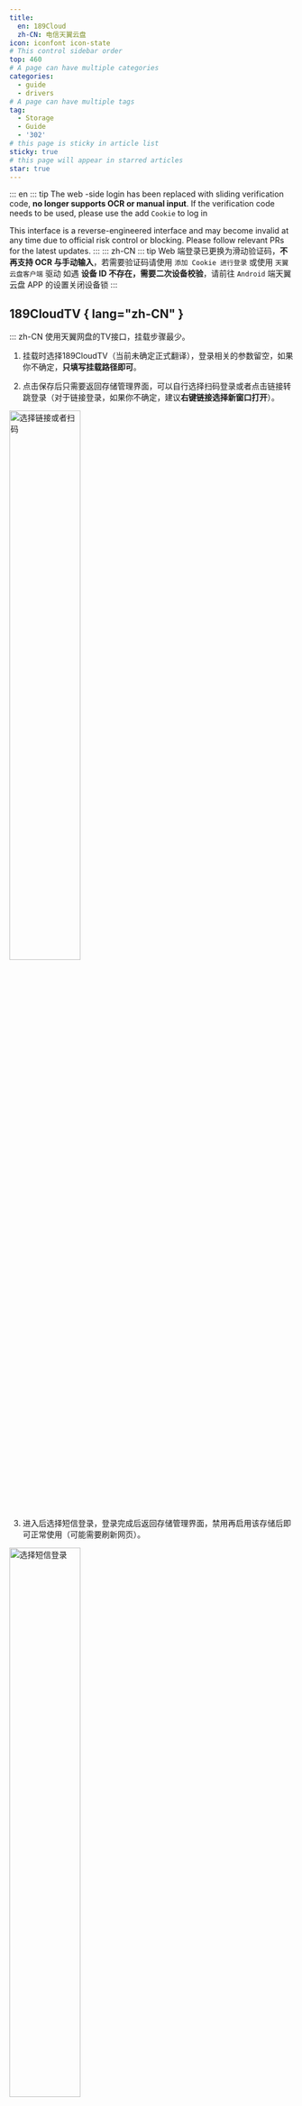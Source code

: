 ```yaml
---
title:
  en: 189Cloud
  zh-CN: 电信天翼云盘
icon: iconfont icon-state
# This control sidebar order
top: 460
# A page can have multiple categories
categories:
  - guide
  - drivers
# A page can have multiple tags
tag:
  - Storage
  - Guide
  - '302'
# this page is sticky in article list
sticky: true
# this page will appear in starred articles
star: true
---
```


<!--@include: @/snippets/reverse-tip.md-->

::: en
::: tip
The web -side login has been replaced with sliding verification code, **no longer supports OCR or manual input**. If the verification code needs to be used, please use the add `Cookie` to log in

This interface is a reverse-engineered interface and may become invalid at any time due to official risk control or blocking. Please follow relevant PRs for the latest updates.
:::
::: zh-CN
::: tip
Web 端登录已更换为滑动验证码，**不再支持 OCR 与手动输入**，若需要验证码请使用 `添加 Cookie 进行登录` 或使用 `天翼云盘客户端` 驱动
如遇 **设备 ID 不存在，需要二次设备校验**，请前往 `Android` 端天翼云盘 APP 的设置关闭设备锁
:::

## 189CloudTV { lang="zh-CN" }

::: zh-CN
使用天翼网盘的TV接口，挂载步骤最少。

1. 挂载时选择189CloudTV（当前未确定正式翻译），登录相关的参数留空，如果你不确定，**只填写挂载路径即可**。

2. 点击保存后只需要返回存储管理界面，可以自行选择扫码登录或者点击链接转跳登录（对于链接登录，如果你不确定，建议**右键链接选择新窗口打开**）。

<img src="/img/drivers/189/4.png" alt="选择链接或者扫码" width="50%">

3. 进入后选择短信登录，登录完成后返回存储管理界面，禁用再启用该存储后即可正常使用（可能需要刷新网页）。

<img src="/img/drivers/189/3.png" alt="选择短信登录" width="50%">

:::

## 189CloudTV { lang="en" }

::: en
Uses the TV interface of 189 Cloud, with the fewest mounting steps.

1. When mounting, select 189CloudTV. Leave the login parameters blank. If you are unsure, **just fill in the mount path**.

2. After clicking save, simply return to the storage management page. You can choose to log in by scanning a QR code or click the link to log in (for link login, if you are unsure, it is recommended to **right-click the link and open it in a new window**).

   <img src="/img/drivers/189/4.png" alt="Choose link or QR code" width="50%">

3. After entering, select SMS login. Once logged in, return to the storage management page. Disable and re-enable the storage to use it normally (you may need to refresh the page).

   <img src="/img/drivers/189/3.png" alt="Select SMS login" width="50%">

:::

## 个人云 { lang="zh-CN" }

## Personal Cloud { lang="en" }

### Username { lang="en" }

### 用户名 { lang="zh-CN" }

::: en
the phone number used to log in
:::
::: zh-CN
用于登录的电话号码
:::

### 密码 { lang="zh-CN" }

### Password { lang="en" }

::: en
password for login
:::

::: zh-CN
登录密码
:::

### 根文件夹ID { lang="zh-CN" }

### Root folder ID { lang="en" }

::: en
The string at the end of the official website url, such as:

- https://cloud.189.cn/web/main/file/folder/-11 -> `-11`
- https://cloud.189.cn/web/main/file/folder/71398114617385472 -> `71398114617385472`

  ![189](/img/drivers/189/189.png)

:::

::: zh-CN
官网 URL 末尾的字符串，如：

- https://cloud.189.cn/web/main/file/folder/-11 -> `-11`
- https://cloud.189.cn/web/main/file/folder/71398114617385472 -> `71398114617385472`

  ![189](/img/drivers/189/189.png)

:::

### 家庭云中转 { lang="zh-CN" }

### Family transfer { lang="en" }

::: en
Give 189 Cloud adds Personal's `Family Transfer option`, which is convenient for users without VIP, and a large number of family cloud spaces upload.

- Note: The old upload interface family cloud will still limit the upload quantity, so `Rapid upload` and ` Old Upload` will not take effect

:::
::: zh-CN
为天翼云盘增加个人云使用`家庭云中转选项`，方便不开会员且家庭云空间小情况下大量上传。

- 注：旧的上传接口家庭云依然会限制上传量，所以`秒传选项`和`旧的上传方式`不生效

:::

## 家庭云 { lang="zh-CN" }

## Family Cloud { lang="en" }

::: en
(189 Cloud Client Driver Only) Use a computer browser, open the developer tool (F12), switch the emulation device and select the mobile device

Open https://h5.cloud.189.cn/main.html#/family, enter the folder you want to mount, you can see the request in the network, and then find the required parameters:
:::

::: zh-CN
（天翼云盘客户端驱动专用）使用电脑浏览器，打开开发者工具（F12），切换仿真设备选择手机设备

打开https://h5.cloud.189.cn/main.html#/family ，进入你想挂载的文件夹，可在网络中看到请求，然后找到所需参数：
:::

![189](/img/drivers/189/189-1.png)

### OpenList挂载填写示例： { lang="zh-CN" }

### OpenList fill in examples： { lang="en" }

#### 天翼云盘 { lang="zh-CN" }

#### 189 Cloud { lang="en" }

::: en
Fill in the account^1^and password^2^,Then click one request in the request, just bring `Cookies`, click on one at will Then fill in,Cookie expires time is unknown
:::

::: zh-CN
填写帐号^1^和密码^2^，然后在请求中随便点击一个请求随意点击一个携带`Cookie`^3^的参数复制填写，Cookie有效期未知。
:::

![189](/img/drivers/189/189-0.png)

#### 天翼云盘客户端 { lang="zh-CN" }

#### 189 Cloud Client { lang="en" }

![189](/img/drivers/189/189-2.png)

::: en
Video reference: **https://www.bilibili.com/video/BV16A4y197De**
:::
::: zh-CN
视频参考：**https://www.bilibili.com/video/BV16A4y197De**
:::

## 建议 { lang="zh-CN" }

## suggestion { lang="en" }

::: en
It is recommended to use the 189 Cloud Client first, [**Notes click to view.**](../../faq/howto.md#when-adding-189-cloud-client-storage-prompt-need-img-validate-code-verification-code)
:::
::: zh-CN
建议首选使用天翼云盘客户端，[**注意事项点击查看**](../../faq/howto.md#添加-天翼云盘客户端-存储时-提示-need-img-validate-code-验证码)
:::

### 默认使用的下载方式 { lang="zh-CN" }

### The default download method used { lang="en" }

::: en

```mermaid
---
title: Which download method is used by default?
---
flowchart TB
    style a1 fill:#bbf,stroke:#f66,stroke-width:2px,color:#fff
    style a2 fill:#ff7575,stroke:#333,stroke-width:4px
    subgraph ide1 [ ]
    a1
    end
    a1[302]:::someclass====|default|a2[user equipment]
    classDef someclass fill:#f96
    c1[local proxy]-.alternative.->a2[user equipment]
    b1[Download proxy URL]-.alternative.->a2[user equipment]
    click a1 "../drivers/common.html#webdav-policy"
    click b1 "../drivers/common.html#webdav-policy"
    click c1 "../drivers/common.html#webdav-policy"
```

:::

::: zh-CN

```mermaid
---
title: 默认使用的哪种下载方式？
---
flowchart TB
    style a1 fill:#bbf,stroke:#f66,stroke-width:2px,color:#fff
    style a2 fill:#ff7575,stroke:#333,stroke-width:4px
    subgraph ide1 [ ]
    a1
    end
    a1[302]:::someclass====|默认|a2[用户设备]
    classDef someclass fill:#f96
    c1[本机代理]-.备选.->a2[用户设备]
    b1[代理URL]-.备选.->a2[用户设备]
    click a1 "../drivers/common.html#webdav-策略"
    click b1 "../drivers/common.html#webdav-策略"
    click c1 "../drivers/common.html#webdav-策略"
```

:::

